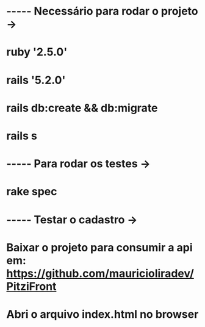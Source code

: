 # ----- Necessário para rodar o projeto ->

# ruby '2.5.0'
# rails '5.2.0'

# rails db:create && db:migrate

# rails s

# ----- Para rodar os testes ->

# rake spec

# ----- Testar o cadastro ->

# Baixar o projeto para consumir a api em: https://github.com/mauricioliradev/PitziFront

# Abri o arquivo index.html no browser
